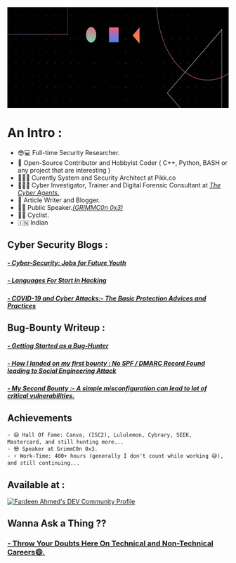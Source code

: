 <a href="https://fardeen-ahmed.github.io/">
  <img src="https://github.com/fardeen-ahmed/fardeen-ahmed/blob/main/1.gif" alt="1-gif" align="center" height="230" width="850">
</a> 

# An Intro : 
- 😎💻 Full-time Security Researcher.
- 🌱 Open-Source Contributor and Hobbyist Coder ( C++, Python, BASH or any project that are interesting )
- 🧑🏾‍💻 Curently System and Security Architect at Pikk.co
- 🕵🏻‍♀️ Cyber Investigator, Trainer and Digital Forensic Consultant at <a href = "https://techagents.in/index.php/team1/">_The Cyber Agents._</a>
- 👯 Article Writer and Blogger.
- 🤵🏻 Public Speaker.<a href = "https://www.grimm-co.com/grimmcon-0x3-speakers">_(GRIMMC0n 0x3)_</a>
- 🚴🏿 Cyclist.
-  🇮🇳  Indian
 
## Cyber Security Blogs :

<h5><a href="https://fardeenahmed410.medium.com/cyber-security-jobs-for-future-youth-45e921c669e6">- Cyber-Security: Jobs for Future Youth</a></h5>
<h5><a href="https://fardeenahmed410.medium.com/languages-for-start-in-hacking-d504b3fad0a4">- Languages For Start in Hacking</a></h5>
<h5><a href="https://fardeenahmed410.medium.com/covid-19-and-cyber-attacks-the-basic-protection-advices-and-practices-949798b7d2f7">- COVID-19 and Cyber Attacks:- The Basic Protection Advices and Practices</a></h5>

## Bug-Bounty Writeup :

<h5><a href="https://fardeenahmed410.medium.com/getting-started-as-a-bug-bounty-hunter-things-to-learn-types-of-bugs-report-writing-94500b033c27">- Getting Started as a Bug-Hunter</a></h5>
<h5><a href="https://fardeenahmed410.medium.com/how-i-landed-on-my-first-bounty-no-spf-dmarc-record-found-2fdfea64cf52">- How I landed on my first bounty : No SPF / DMARC Record Found leading to Social Engineering Attack</a></h5>
<h5><a href="https://fardeenahmed410.medium.com/my-second-attempt-a-simple-misconfiguration-can-lead-to-lot-of-critical-vulnerabilities-4c856009a734">- My Second Bounty :- A simple misconfiguration can lead to lot of critical vulnerabilities.</a></h5>

## Achievements
```
- 😄 Hall Of Fame: Canva, (ISC2), Lululemon, Cybrary, SEEK, Mastercard, and still hunting more...
- 😎 Speaker at GrimmC0n 0x3.
- ⚡ Work-Time: 400+ hours (generally I don't count while working 😅), and still continuing...
```
## Available at :

<a href="https://dev.to/neonabyss">
  <img src="https://d2fltix0v2e0sb.cloudfront.net/dev-badge.svg" alt="Fardeen Ahmed's DEV Community Profile" height="30" width="30">
</a>

## Wanna Ask a Thing ??
 <h3> <a href = "https://www.quora.com/q/xutlhmgrwldfziek?invite_code=eYwiDitSr01ZP73W6oGS">- Throw Your Doubts Here On Technical and Non-Technical Careers😄.</h3>

